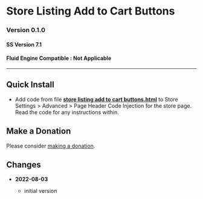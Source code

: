 # Store Listing Add to Cart Buttons

### Version 0.1.0

#### SS Version 7.1

#### Fluid Engine Compatible : Not Applicable

---

## Quick Install

* Add code from file **[store listing add to cart buttons.html][1]** to Store
  Settings > Advanced > Page Header Code Injection for the store page. Read the
  code for any instructions within.

## Make a Donation

Please consider [making a donation][2].

## Changes

<!-- * **2021-05-08**

  * verified code works on v7.0 using Brine template family
  * bumped version to 0.1d2
  -->
* **2022-08-03**

  * initial version

[1]: store%20listing%20add%20to%20cart%20buttons.html#L1
[2]: https://github.com/tomsWebConsulting/twcsl#make-a-donation
